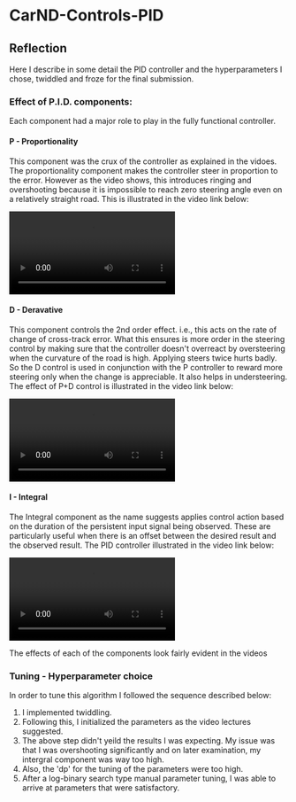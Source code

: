 # CarND-Controls-PID


## Reflection
Here I describe in some detail the PID controller and the hyperparameters I chose, twiddled and froze for the final submission.

### Effect of P.I.D. components:
Each component had a major role to play in the fully functional controller.

#### P - Proportionality
This component was the crux of the controller as explained in the vidoes. The proportionality component makes the controller steer in proportion to the error. However as the video shows, this introduces ringing and overshooting because it is impossible to reach zero steering angle even on a relatively straight road. This is illustrated in the video link below:

![Effect of using only P control](Videos/P-Steer.mov)

#### D - Deravative
This component controls the 2nd order effect. i.e., this acts on the rate of change of cross-track error. What this ensures is more order in the steering control by making sure that the controller doesn't overreact by oversteering when the curvature of the road is high. Applying steers twice hurts badly. So the D control is used in conjunction with the P controller to reward more steering only when the change is appreciable. It also helps in understeering. The effect of P+D control is illustrated in the video link below:

![Effect of PD control](Videos/PD-Steer.mov)

#### I - Integral
The Integral component as the name suggests applies control action based on the duration of the persistent input signal being observed. These are particularly useful when there is an offset between the desired result and the observed result. The PID controller illustrated in the video link below:

![Effect of PID control](Videos/PID-Steer.mov)

The effects of each of the components look fairly evident in the videos

### Tuning - Hyperparameter choice
In order to tune this algorithm I followed the sequence described below:
1. I implemented twiddling.
2. Following this, I initialized the parameters as the video lectures suggested. 
3. The above step didn't yeild the results I was expecting. My issue was that I was overshooting significantly and on later examination, my intergral component was way too high. 
4. Also, the 'dp' for the tuning of the parameters were too high. 
5. After a log-binary search type manual parameter tuning, I was able to arrive at parameters that were satisfactory.

